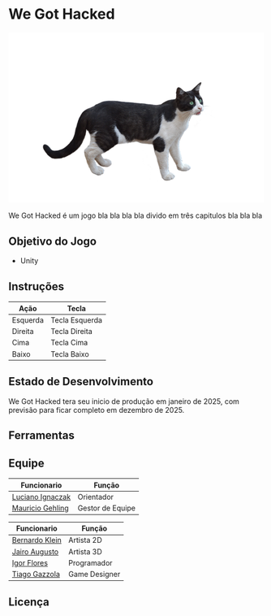 # We Got Hacked
![menu](https://raw.githubusercontent.com/AtomicRocketEntertainment/We-Got-Hacked/refs/heads/main/ImagemTeste.png)


We Got Hacked é um jogo bla bla bla bla divido em três capitulos bla bla bla

Objetivo do Jogo
-------
* Unity


Instruções
-------
| Ação        | Tecla               |
|-------------|-------------------------|
| Esquerda | Tecla Esquerda |
| Direita | Tecla Direita |
| Cima | Tecla Cima |
| Baixo | Tecla Baixo |

Estado de Desenvolvimento
-------
We Got Hacked tera seu inicio de produção em janeiro de 2025, com previsão para ficar completo em dezembro de 2025.

Ferramentas 
-------

Equipe
-------
| Funcionario        | Função               |
|-------------|-------------------------|
| [Luciano Ignaczak](https://github.com/tiago) | Orientador |
| [Mauricio Gehling](https://github.com/tiago) | Gestor de Equipe |

| Funcionario        | Função               |
|-------------|-------------------------|
| [Bernardo Klein](https://github.com/tiago) | Artista 2D |
| [Jairo Augusto](https://github.com/tiago) | Artista 3D |
| [Igor Flores](https://github.com/tiago) | Programador |
| [Tiago Gazzola](https://github.com/tiago) | Game Designer |

Licença 
-------
